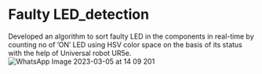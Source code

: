 # Faulty LED_detection 
Developed an algorithm to sort faulty LED in the components in real-time by counting no of ’ON’ LED using HSV color space on the basis of its status with the help
of Universal robot UR5e.
![WhatsApp Image 2023-03-05 at 14 09 201](https://github.com/gupsha3g/-Sorting-Algorithm-/assets/154444785/d883152c-a624-4546-a1e7-12629850dda6)
